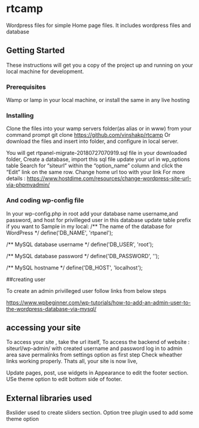 # rtcamp
Wordpress files for simple Home page files. It includes wordpress files and database

## Getting Started

These instructions will get you a copy of the project up and running on your local machine for development.

### Prerequisites
Wamp or lamp in your local machine, or install the same in any live hosting


### Installing

Clone the files into your wamp servers folder(as alias or in www)
from your command prompt git clone https://github.com/vinshakp/rtcamp
Or download the files and insert into folder, and configure in local server.

You will get rtpanel-migrate-20180727070919.sql file in your downloaded folder, 
Create a database, 
import this sql file
update your url in wp_options table 
Search for “siteurl” within the “option_name” column and click the “Edit” link on the same row.
Change home url too with your link
For more details : https://www.hostdime.com/resources/change-wordpress-site-url-via-phpmyadmin/

### And coding wp-config file

In your wp-config.php in root
add your database name
username,and password, and host for privilleged user in this database
update table prefix if you want to
Sample in my local:
/** The name of the database for WordPress */
define('DB_NAME', 'rtpanel');

/** MySQL database username */
define('DB_USER', 'root');

/** MySQL database password */
define('DB_PASSWORD', '');

/** MySQL hostname */
define('DB_HOST', 'localhost');

##creating user

To create an admin privilleged user follow links from below steps

https://www.wpbeginner.com/wp-tutorials/how-to-add-an-admin-user-to-the-wordpress-database-via-mysql/

## accessing your site

To access your site , take the url itself,
To access the backend of website : siteurl/wp-admin/
with created username and password log in to admin area
save permalinks from settings option as first step
Check wheather links working properly.
Thats all, your site is now live,

Update pages, post, use widgets in Appearance to edit the footer section.
USe theme option to edit bottom side of footer. 

## External libraries used

Bxslider used to create sliders section. 
Option tree plugin used to add some theme option



